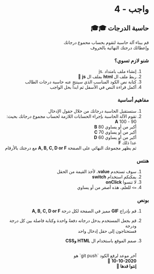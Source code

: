 <div dir="rtl">

# واجب - 4

## حاسبة الدرجات 🎓🎓

قم ببناء آلة حاسبة لتقوم بحساب محموع درجاتك
<br>وإعطائك درجتك النهائية بالحروف

### شنو لازم تسوي؟

1. إنشاء ملف بامتداد .js
2. ربط ملف ال
   <b>html</b>
   بملف ال
   <b>js</b> 🔗
3. كتابة نص الكود المناسب الذي سينتج عنه حاسبة درجات الطالب
4. أكمل قراءة النص في الأسفل ثم ابدأ بحل الواجب

### مفاهيم أساسية

1. ستستقبل الحاسبة درجاتك من خلال حقول الإدخال
2. تقوم الآلة الحاسبة بإجراء الحسابات اللازمة لحساب مجموع درجاتك بحيث:
   <br> 90 - 100 <b>A</b> <br>
   أكبر من أو يساوي 80 <b>B</b> <br>
   أكبر من أو يساوي 70 <b>C</b> <br>
   أكبر من أو يساوي 60 <b>D</b> <br>
   عدا ذلك <b>F</b> <br>
   ثم يظهر مجموعك النهائي على الصفحة
   <b>A, B, C, D or F</b>
   مع درجتك بالأرقام
   <br>

### هنتس

1. سوف تستخدم
   <b>value.</b>
   لأخذ القيمة من الحقل
2. يمكنكم استخدام
   <b>switch</b>
3. لا تنسوا
   <b>onClick </b>
4. `=>` للعلم، هذه أصغر من أو يساوي

### بونص

1. قم بإدراج
   <b>GIF</b>
   مميز في الصفحة لكل درجة
   <b>A, B, C, D or F</b>

2. قم بجعل المستخدم يدخل درجاته دفعةً واحدة وكتابة فاصلة بين كل درجة ودرجة
   <br>
   فستحتاجون إلى حقل إدخال واحد
3. صمم الموقع باستخدام ال
<b>HTML وCSS</b>

   <br>
   آخر موعد لرفع الكود `git push` هو
   <br>
   <b>10-10-2020</b> 🤩
   <br>
   <b>إنتوا قدها 🏅</b>
</div>
